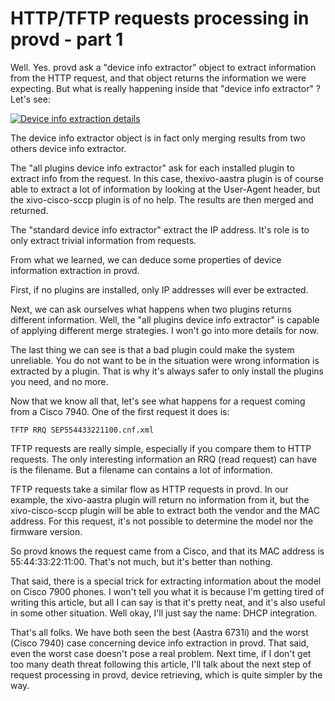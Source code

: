 HTTP/TFTP requests processing in provd - part 1
===============================================

Well. Yes. provd ask a "device info extractor" object to extract
information from the HTTP request, and that object returns the
information we were expecting. But what is really happening inside that
"device info extractor" ? Let's see:

[![Device info extraction
details](/images/blog/provd/.provd-dev-info-extraction-details_m.jpg "Device info extraction details, fév. 2012")](/images/blog/provd/provd-dev-info-extraction-details.png "Device info extraction details")

The device info extractor object is in fact only merging results from
two others device info extractor.

The "all plugins device info extractor" ask for each installed plugin to
extract info from the request. In this case, thexivo-aastra plugin is of
course able to extract a lot of information by looking at the User-Agent
header, but the xivo-cisco-sccp plugin is of no help. The results are
then merged and returned.

The "standard device info extractor" extract the IP address. It's role
is to only extract trivial information from requests.

From what we learned, we can deduce some properties of device
information extraction in provd.

First, if no plugins are installed, only IP addresses will ever be
extracted.

Next, we can ask ourselves what happens when two plugins returns
different information. Well, the "all plugins device info extractor" is
capable of applying different merge strategies. I won't go into more
details for now.

The last thing we can see is that a bad plugin could make the system
unreliable. You do not want to be in the situation were wrong
information is extracted by a plugin. That is why it's always safer to
only install the plugins you need, and no more.

Now that we know all that, let's see what happens for a request coming
from a Cisco 7940. One of the first request it does is:

~~~
TFTP RRQ SEP554433221100.cnf.xml
~~~


TFTP requests are really simple, especially if you compare them to HTTP
requests. The only interesting information an RRQ (read request) can
have is the filename. But a filename can contains a lot of information.

TFTP requests take a similar flow as HTTP requests in provd. In our
example, the xivo-aastra plugin will return no information from it, but
the xivo-cisco-sccp plugin will be able to extract both the vendor and
the MAC address. For this request, it's not possible to determine the
model nor the firmware version.

So provd knows the request came from a Cisco, and that its MAC address
is 55:44:33:22:11:00. That's not much, but it's better than nothing.

That said, there is a special trick for extracting information about the
model on Cisco 7900 phones. I won't tell you what it is because I'm
getting tired of writing this article, but all I can say is that it's
pretty neat, and it's also useful in some other situation. Well okay,
I'll just say the name: DHCP integration.

That's all folks. We have both seen the best (Aastra 6731i) and the
worst (Cisco 7940) case concerning device info extraction in provd. That
said, even the worst case doesn't pose a real problem. Next time, if I
don't get too many death threat following this article, I'll talk about
the next step of request processing in provd, device retrieving, which
is quite simpler by the way.

</p>

